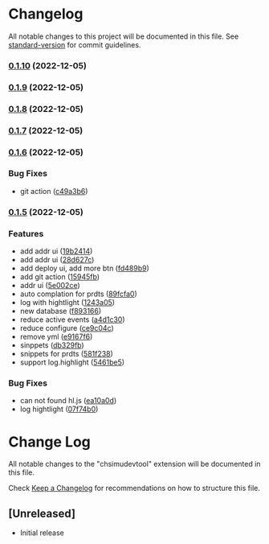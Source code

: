 # Changelog

All notable changes to this project will be documented in this file. See [standard-version](https://github.com/conventional-changelog/standard-version) for commit guidelines.

### [0.1.10](https://github.com/duiyuan/preda/compare/v0.1.9...v0.1.10) (2022-12-05)

### [0.1.9](https://github.com/duiyuan/preda/compare/v0.1.8...v0.1.9) (2022-12-05)

### [0.1.8](https://github.com/duiyuan/preda/compare/v0.1.7...v0.1.8) (2022-12-05)

### [0.1.7](https://github.com/duiyuan/preda/compare/v0.1.6...v0.1.7) (2022-12-05)

### [0.1.6](https://github.com/duiyuan/preda/compare/v0.1.5...v0.1.6) (2022-12-05)


### Bug Fixes

* git action ([c49a3b6](https://github.com/duiyuan/preda/commit/c49a3b68115613ecabd86a1ad12bedf5528a4e0e))

### [0.1.5](https://github.com/duiyuan/preda/compare/v0.0.30...v0.1.5) (2022-12-05)


### Features

* add addr ui ([19b2414](https://github.com/duiyuan/preda/commit/19b241437efe9a8144c425693d195f6e8297932b))
* add addr ui ([28d627c](https://github.com/duiyuan/preda/commit/28d627cbdb77806e92baf3ef19900367d398ef05))
* add deploy ui, add more btn ([fd489b9](https://github.com/duiyuan/preda/commit/fd489b9157b74306d89efdd553e94b67d9319515))
* add git action ([15945fb](https://github.com/duiyuan/preda/commit/15945fb51c0c1b1fa3a175abf482161d5f54e7a2))
* addr ui ([5e002ce](https://github.com/duiyuan/preda/commit/5e002ce4fe26f0bad74ed157ce74efa5c93058a2))
* auto complation for prdts ([89fcfa0](https://github.com/duiyuan/preda/commit/89fcfa0769ca9b721fbcd79db6c13985a1213964))
* log with hightlight ([1243a05](https://github.com/duiyuan/preda/commit/1243a05224c4275f031827c64e71018dc0f46fb6))
* new database ([f893166](https://github.com/duiyuan/preda/commit/f893166670cd9b6c22c9cf9b7c8bde788f83dff1))
* reduce active events ([a4d1c30](https://github.com/duiyuan/preda/commit/a4d1c30bd1e850eb08023b89b1e3839d8fe336eb))
* reduce configure ([ce9c04c](https://github.com/duiyuan/preda/commit/ce9c04c1800467d4d17d1ba75dd6408c089261bb))
* remove yml ([e9167f6](https://github.com/duiyuan/preda/commit/e9167f6b5644b5db9d53419701a5b8b2646e56d8))
* sinppets ([db329fb](https://github.com/duiyuan/preda/commit/db329fb469198bbc42adb254bbe8d42a3a55d60c))
* snippets for prdts ([581f238](https://github.com/duiyuan/preda/commit/581f238fd1570c08b5b068984c987a3edc26e78c))
* support log.highlight ([5461be5](https://github.com/duiyuan/preda/commit/5461be5e7c3b0472919fa9ff27c4b34a559fec7d))


### Bug Fixes

* can not found hl.js ([ea10a0d](https://github.com/duiyuan/preda/commit/ea10a0d64347b1cf69f8cc947068e4beee837b8b))
* log hightlight ([07f74b0](https://github.com/duiyuan/preda/commit/07f74b0bcecc7648a1cf41223a626427cc3a0b7d))

# Change Log

All notable changes to the "chsimudevtool" extension will be documented in this file.

Check [Keep a Changelog](http://keepachangelog.com/) for recommendations on how to structure this file.

## [Unreleased]

- Initial release